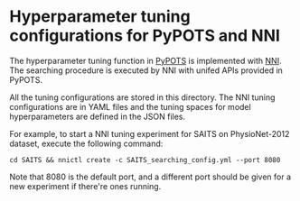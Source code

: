 # Hyperparameter tuning configurations for PyPOTS and NNI

The hyperparameter tuning function in [PyPOTS](https://github.com/WenjieDu/PyPOTS) 
is implemented with [NNI](https://github.com/microsoft/nni).
The searching procedure is executed by NNI with unifed APIs provided in PyPOTS.

All the tuning configurations are stored in this directory. 
The NNI tuning configurations are in YAML files and the tuning spaces for model hyperparameters are defined in the JSON files.

For example, to start a NNI tuning experiment for SAITS on PhysioNet-2012 dataset, execute the following command: 

```shell
cd SAITS && nnictl create -c SAITS_searching_config.yml --port 8080
```

Note that 8080 is the default port, and a different port should be given for a new experiment if there're ones running.
